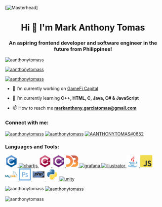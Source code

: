 [![Masterhead](https://tenor.com/view/anime-boy-snowy-smile-grateful-gif-17366037)]
<h1 align="center">Hi 👋 I'm Mark Anthony Tomas</h1>
<h3 align="center">An aspiring frontend developer and software engineer in the future from Philippines!</h3>

<img src="https://komarev.com/ghpvc/?username=aanthonytomass&label=Profile%20views&color=0e75b6&style=flat" alt="aanthonytomass" /> </p>

<p align="left"> <a href="https://github.com/ryo-ma/github-profile-trophy"><img src="https://github-profile-trophy.vercel.app/?username=aanthonytomass" alt="aanthonytomass" /></a> </p>

<p align="left"> <a href="https://twitter.com/aanthonytomass" target="blank"><img src="https://img.shields.io/twitter/follow/aanthonytomass?logo=twitter&style=for-the-badge" alt="aanthonytomass" /></a> </p>

- 🔭 I’m currently working on [GameFi Capital](https://gameficapital.net/)

- 🌱 I’m currently learning **C++, HTML, C, Java, C# & JavaScript**

- 📫 How to reach me **markanthony.garciatomas@gmail.com**

<h3 align="left">Connect with me:</h3>
<p align="left">
<a href="https://twitter.com/aanthonytomass" target="blank"><img align="center" src="https://raw.githubusercontent.com/rahuldkjain/github-profile-readme-generator/master/src/images/icons/Social/twitter.svg" alt="aanthonytomass" height="30" width="40" /></a>
<a href="https://fb.com/aanthonytomass" target="blank"><img align="center" src="https://raw.githubusercontent.com/rahuldkjain/github-profile-readme-generator/master/src/images/icons/Social/facebook.svg" alt="aanthonytomass" height="30" width="40" /></a>
<a href="https://discord.gg/AANTHONYTOMAS#0652" target="blank"><img align="center" src="https://raw.githubusercontent.com/rahuldkjain/github-profile-readme-generator/master/src/images/icons/Social/discord.svg" alt="AANTHONYTOMAS#0652" height="30" width="40" /></a>
</p>

<h3 align="left">Languages and Tools:</h3>
<p align="left"> <a href="https://www.cprogramming.com/" target="_blank" rel="noreferrer"> <img src="https://raw.githubusercontent.com/devicons/devicon/master/icons/c/c-original.svg" alt="c" width="40" height="40"/> </a> <a href="https://www.chartjs.org" target="_blank" rel="noreferrer"> <img src="https://www.chartjs.org/media/logo-title.svg" alt="chartjs" width="40" height="40"/> </a> <a href="https://www.w3schools.com/cpp/" target="_blank" rel="noreferrer"> <img src="https://raw.githubusercontent.com/devicons/devicon/master/icons/cplusplus/cplusplus-original.svg" alt="cplusplus" width="40" height="40"/> </a> <a href="https://www.w3schools.com/cs/" target="_blank" rel="noreferrer"> <img src="https://raw.githubusercontent.com/devicons/devicon/master/icons/csharp/csharp-original.svg" alt="csharp" width="40" height="40"/> </a> <a href="https://d3js.org/" target="_blank" rel="noreferrer"> <img src="https://raw.githubusercontent.com/devicons/devicon/master/icons/d3js/d3js-original.svg" alt="d3js" width="40" height="40"/> </a> <a href="https://grafana.com" target="_blank" rel="noreferrer"> <img src="https://www.vectorlogo.zone/logos/grafana/grafana-icon.svg" alt="grafana" width="40" height="40"/> </a> <a href="https://www.adobe.com/in/products/illustrator.html" target="_blank" rel="noreferrer"> <img src="https://www.vectorlogo.zone/logos/adobe_illustrator/adobe_illustrator-icon.svg" alt="illustrator" width="40" height="40"/> </a> <a href="https://www.java.com" target="_blank" rel="noreferrer"> <img src="https://raw.githubusercontent.com/devicons/devicon/master/icons/java/java-original.svg" alt="java" width="40" height="40"/> </a> <a href="https://developer.mozilla.org/en-US/docs/Web/JavaScript" target="_blank" rel="noreferrer"> <img src="https://raw.githubusercontent.com/devicons/devicon/master/icons/javascript/javascript-original.svg" alt="javascript" width="40" height="40"/> </a> <a href="https://www.mysql.com/" target="_blank" rel="noreferrer"> <img src="https://raw.githubusercontent.com/devicons/devicon/master/icons/mysql/mysql-original-wordmark.svg" alt="mysql" width="40" height="40"/> </a> <a href="https://www.photoshop.com/en" target="_blank" rel="noreferrer"> <img src="https://raw.githubusercontent.com/devicons/devicon/master/icons/photoshop/photoshop-line.svg" alt="photoshop" width="40" height="40"/> </a> <a href="https://www.php.net" target="_blank" rel="noreferrer"> <img src="https://raw.githubusercontent.com/devicons/devicon/master/icons/php/php-original.svg" alt="php" width="40" height="40"/> </a> <a href="https://www.python.org" target="_blank" rel="noreferrer"> <img src="https://raw.githubusercontent.com/devicons/devicon/master/icons/python/python-original.svg" alt="python" width="40" height="40"/> </a> <a href="https://unity.com/" target="_blank" rel="noreferrer"> <img src="https://www.vectorlogo.zone/logos/unity3d/unity3d-icon.svg" alt="unity" width="40" height="40"/> </a> </p>

<p><img align="left" src="https://github-readme-stats.vercel.app/api/top-langs?username=aanthonytomass&show_icons=true&locale=en&layout=compact" alt="aanthonytomass" /></p>

<p>&nbsp;<img align="center" src="https://github-readme-stats.vercel.app/api?username=aanthonytomass&show_icons=true&locale=en" alt="aanthonytomass" /></p>

<p><img align="center" src="https://github-readme-streak-stats.herokuapp.com/?user=aanthonytomass&" alt="aanthonytomass" /></p>


